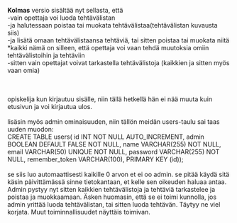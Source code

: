 <b>Kolmas</b> versio sisältää nyt sellasta, että  </br>
-vain opettaja voi luoda tehtävälistan </br>
-ja halutessaan poistaa tai muokata tehtävälistaa(tehtävälistan kuvausta siis)</br>
-ja lisätä omaan tehtävälistaansa tehtäviä, tai sitten poistaa tai muokata niitä </br>
  *kaikki nämä on silleen, että opettaja voi vaan tehdä muutoksia omiin tehtävälistoihin ja tehtäviin </br>
-sitten vain opettajat voivat tarkastella tehtävälistoja (kaikkien ja sitten myös vaan omia)

</br> 
</br>
opiskelija kun kirjautuu sisälle, niin tällä hetkellä hän ei nää muuta kuin etusivun ja voi kirjautua ulos. 

</br> 
</br>
lisäsin myös admin ominaisuuden, niin tällön meidän users-taulu sai taas uuden muodon: </br>
CREATE TABLE users(
id INT NOT NULL AUTO_INCREMENT, 
admin BOOLEAN DEFAULT FALSE NOT NULL,
name VARCHAR(255) NOT NULL,
email VARCHAR(50) UNIQUE NOT NULL,
password VARCHAR(255) NOT NULL,
remember_token VARCHAR(100),
PRIMARY KEY (id));   

</br> 
</br>
se siis luo automaattisesti kaikille 0 arvon et ei oo admin. se pitää käydä sitä käsin päivittämässä sinne tietokantaan, et kelle sen oikeuden haluaa antaa. 
</br> 
Admin pystyy nyt sitten kaikkien tehtävälistoja ja tehtäviä tarkastelee ja poistaa ja muokkaamaan. Äsken huomasin, että se ei toimi kunnolla, jos admin yrittää luoda tehtävälistan, tai sitten luoda tehtävän. Täytyy ne viel korjata. Muut toiminnallisuudet näyttäis toimivan. 
